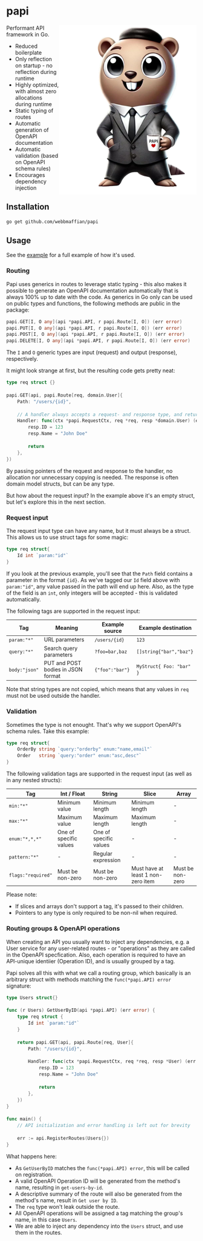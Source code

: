 # papi
<img alt="Papi" src="./docs/papi.webp" align="right" />

Performant API framework in Go.
- Reduced boilerplate
- Only reflection on startup - no reflection during runtime
- Highly optimized, with almost zero allocations during runtime
- Static typing of routes
- Automatic generation of OpenAPI documentation
- Automatic validation (based on OpenAPI schema rules)
- Encourages dependency injection

## Installation
```sh
go get github.com/webbmaffian/papi
```

## Usage
See the [example](./example) for a full example of how it's used.

### Routing
Papi uses generics in routes to leverage static typing - this also makes it possible to generate an OpenAPI documentation automatically that is always 100% up to date with the code. As generics in Go only can be used on public types and functions, the following methods are public in the package:

```go
papi.GET[I, O any](api *papi.API, r papi.Route[I, O]) (err error)
papi.PUT[I, O any](api *papi.API, r papi.Route[I, O]) (err error)
papi.POST[I, O any](api *papi.API, r papi.Route[I, O]) (err error)
papi.DELETE[I, O any](api *papi.API, r papi.Route[I, O]) (err error)
```
The `I` and `O` generic types are input (request) and output (response), respectively. 

It might look strange at first, but the resulting code gets pretty neat:
```go
type req struct {}

papi.GET(api, papi.Route[req, domain.User]{
	Path: "/users/{id}",

	// A handler always accepts a request- and response type, and returns any error occured.
	Handler: func(ctx *papi.RequestCtx, req *req, resp *domain.User) (err error) {
		resp.ID = 123
		resp.Name = "John Doe"

		return
	},
})
```

By passing pointers of the request and response to the handler, no allocation nor unnecessary copying is needed. The response is often domain model structs, but can be any type.

But how about the request input? In the example above it's an empty struct, but let's explore this in the next section.

### Request input
The request input type can have any name, but it must always be a struct. This allows us to use struct tags for some magic:
```go
type req struct{
	Id int `param:"id"`
}
```

If you look at the previous example, you'll see that the `Path` field contains a parameter in the format `{id}`. As we've tagged our `Id` field above with `param:"id"`, any value passed in the path will end up here. Also, as the type of the field is an `int`, only integers will be accepted - this is validated automatically.

The following tags are supported in the request input:

| Tag           | Meaning                            | Example source  | Example destination      |
| ------------- | ---------------------------------- | --------------- | ------------------------ |
| `param:"*"`   | URL parameters                     | `/users/{id}`   | `123`                    |
| `query:"*"`   | Search query parameters            | `?foo=bar,baz`  | `[]string{"bar","baz"}`  |
| `body:"json"` | PUT and POST bodies in JSON format | `{"foo":"bar"}` | `MyStruct{ Foo: "bar" }` |

Note that string types are not copied, which means that any values in `req` must not be used outside the handler.

### Validation
Sometimes the type is not enought. That's why we support OpenAPI's schema rules. Take this example:
```go
type req struct{
	OrderBy string `query:"orderby" enum:"name,email"`
	Order   string `query:"order" enum:"asc,desc"`
}
```

The following validation tags are supported in the request input (as well as in any nested structs):

| Tag                | Int / Float            | String                 | Slice                              | Array            |
| ------------------ | ---------------------- | ---------------------- | ---------------------------------- | ---------------- |
| `min:"*"`          | Minimum value          | Minimum length         | Minimum length                     | -                |
| `max:"*"`          | Maximum value          | Maximum length         | Maximum length                     | -                |
| `enum:"*,*,*"`     | One of specific values | One of specific values | -                                  | -                |
| `pattern:"*"`      | -                      | Regular expression     | -                                  | -                |
| `flags:"required"` | Must be non-zero       | Must be non-zero       | Must have at least 1 non-zero item | Must be non-zero |

Please note:
- If slices and arrays don't support a tag, it's passed to their children.
- Pointers to any type is only required to be non-nil when required.

### Routing groups & OpenAPI operations
When creating an API you usually want to inject any dependencies, e.g. a User service for any user-related routes - or "operations" as they are called in the OpenAPI specfication. Also, each operation is required to have an API-unique identiier (Operation ID), and is usually grouped by a tag.

Papi solves all this with what we call a routing group, which basically is an arbitrary struct with methods matching the `func(*papi.API) error` signature:

```go
type Users struct{}

func (r Users) GetUserByID(api *papi.API) (err error) {
	type req struct {
		Id int `param:"id"`
	}

	return papi.GET(api, papi.Route[req, User]{
		Path: "/users/{id}",

		Handler: func(ctx *papi.RequestCtx, req *req, resp *User) (err error) {
			resp.ID = 123
			resp.Name = "John Doe"

			return
		},
	})
}

func main() {
	// API initialization and error handling is left out for brevity

	err := api.RegisterRoutes(Users{})
}
```

What happens here:
- As `GetUserByID` matches the `func(*papi.API) error`, this will be called on registration.
- A valid OpenAPI Operation ID will be generated from the method's name, resulting in `get-users-by-id`.
- A descriptive summary of the route will also be generated from the method's name, result in `Get user by ID`.
- The `req` type won't leak outside the route.
- All OpenAPI operations will be assigned a tag matching the group's name, in this case `Users`.
- We are able to inject any dependency into the `Users` struct, and use them in the routes.